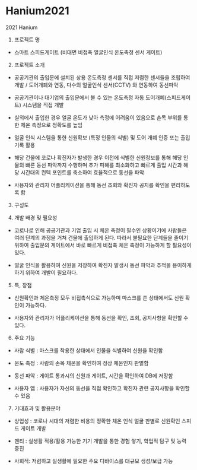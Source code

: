 # Hanium2021
2021 Hanium

1. 프로젝트 명
- 스마트 스피드게이트 (비대면 비접촉 얼굴인식 온도측정 센서 게이트)


2. 프로젝트 소개
- 공공기관의 출입문에 설치된 상용 온도측정 센서를 직접 저렴한 센서들을 조립하여 개발 / 도어개폐와 연동, 다수의 얼굴인식 센서(CCTV) 와 연동하여 동선파악

- 공공기관이나 대기업의 출입문에서 볼 수 있는 온도측정 자동 도어개폐(스피드게이트) 시스템을 직접 개발

- 실외에서 출입한 경우 얼굴 온도가 낮아 측정에 어려움이 있음으로 손목 부위를 통한 체온 측정으로 정확도를 높임

- 얼굴 인식 시스템을 통한 신원확보 (특정 인물의 식별) 및 도어 개폐 인증 또는 출입 기록 활용

- 해당 건물에 코로나 확진자가 발생한 경우 이전에 식별한 신원정보를 통해 해당 인물의 빠른 동선 파악까지 수행하며 추가 피해를 최소화하고 빠르게 출입 시간과 해당 시간대의 컨텍 포인트를 축소하여 효율적으로 동선을 파악

- 사용자와 관리자 어플리케이션을 통해 동선 조회와 확진자 공지를 확인을 편리하도록 함


3. 구성도


4. 개발 배경 및 필요성
- 코로나로 인해 공공기관과 기업 출입 시 체온 측정이 필수인 상황이기에 사람들은 여러 단계의 과정을 거쳐 건물에 출입하게 된다. 따라서 불필요한 단계들을 줄이기 위하여 출입문의 게이트에서 바로 빠르게 비접촉 체온 측정이 가능하게 할 필요성이 있다.

- 얼굴 인식을 활용하여 신원을 저장하여 확진자 발생시 동선 파악과 추적을 용이하게 하기 위하여 개발이 필요하다.


5. 특, 장점
- 신원확인과 체온측정 모두 비접촉식으로 가능하며 마스크를 쓴 상태에서도 신원 확인이 가능하다.

- 사용자와 관리자가 어플리케이션을 통해 동선을 확인, 조회, 공지사항을 확인할 수 있다.


6. 주요 기능
- 사람 식별 : 마스크를 착용한 상태에서 인물을 식별하여 신원을 확인함

- 온도 측정 : 사람의 손목 체온을 확인하여 정상 체온인지 판별함

- 동선 파악 : 게이트 통과시의 신원과 게이트, 시간을 확인하여 DB에 저장함

- 사용자 앱 : 사용자가 자신의 동선을 직접 확인하고 확진자 관련 공지사항을 확인할 수 있음



7. 기대효과 및 활용분야
- 상업성 : 코로나 시대의 저렴한 비용의 정확한 체온 인식 얼굴 판별로 신원확인 스피드 게이트 개발

- 멘티 : 실생활 적용/활용 가능한 기기 개발을 통한 경험 쌓기,  학업적 탐구 및 능력 증진

- 사회적: 저렴하고 실생활에 필요한 주요 디바이스를 대규모 생성/보급 가능
